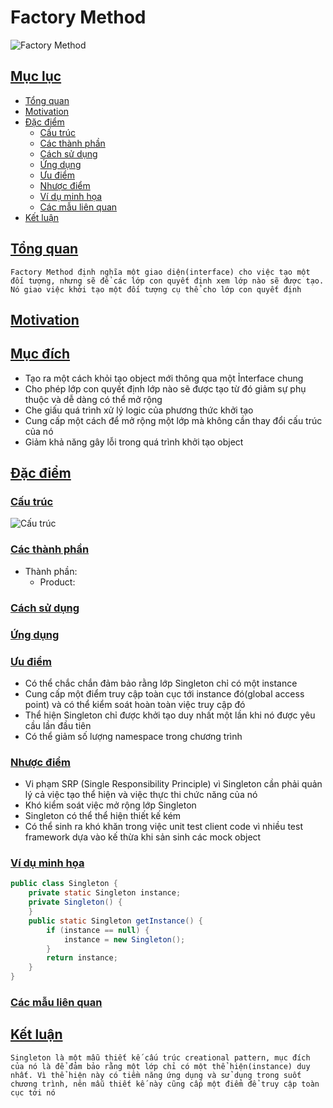 # Factory Method
![Factory Method](factory-method.png)
## [Mục lục](#mục-lục)
- [Tổng quan](#tổng-quan)
- [Motivation](#motivation)
- [Đặc điểm](#đặc-điểm)
    - [Cấu trúc](#cấu-trúc)
    - [Các thành phần](#các-thành-phần)
    - [Cách sử dụng](#cách-sử-dụng)
    - [Ứng dụng](#ứng-dụng)
    - [Ưu điểm](#ưu-điểm)
    - [Nhược điểm](#nhược-điểm)
    - [Ví dụ minh họa](#ví-dụ-minh-họa)
    - [Các mẫu liên quan](#các-mẫu-liên-quan)
- [Kết luận]()

## [Tổng quan]()

```
Factory Method định nghĩa một giao diện(interface) cho việc tạo một đối tượng, nhưng sẽ để các lớp con quyết định xem lớp nào sẽ được tạo. Nó giao việc khởi tạo một đối tượng cụ thể cho lớp con quyết định
```

## [Motivation]()


## [Mục đích]()
- Tạo ra một cách khỏi tạo object mới thông qua một Ỉnterface chung
- Cho phép lớp con quyết định lớp nào sẽ được tạo từ đó giảm sự phụ thuộc và dễ dàng có thể mở rộng
- Che giấu quá trình xử lý logic của phương thức khởi tạo
- Cung cấp một cách để mở rộng một lớp mà không cần thay đổi cấu trúc của nó
- Giảm khả năng gây lỗi trong quá trình khởi tạo object
     

## [Đặc điểm]()

### [Cấu trúc]()
![Cấu trúc](factory-method-structure.png)
### [Các thành phần]()
* Thành phần:
  - Product: 
### [Cách sử dụng]()

### [Ứng dụng]()

### [Ưu điểm]()
- Có thể chắc chắn đảm bảo rằng lớp Singleton chỉ có một instance
- Cung cấp một điểm truy cập toàn cục tới instance đó(global access point) và có thể kiểm soát hoàn toàn việc truy cập đó
- Thể hiện Singleton chỉ được khởi tạo duy nhất một lần khi nó được yêu cầu lần đầu tiên
- Có thể giảm số lượng namespace trong chương trình
### [Nhược điểm]()
- Vi phạm SRP (Single Responsibility Principle) vì Singleton cần phải quản lý cả việc tạo thể hiện và việc thực thi chức năng của nó
- Khó kiểm soát việc mở rộng lớp Singleton
- Singleton có thể thể hiện thiết kế kém
- Có thể sinh ra khó khăn trong việc unit test client code vì nhiều test framework dựa vào kế thừa khi sản sinh các mock object
### [Ví dụ minh họa]()
```java
public class Singleton {
    private static Singleton instance;
    private Singleton() {
    }
    public static Singleton getInstance() {
        if (instance == null) {
            instance = new Singleton();
        }
        return instance;
    }
}
```

### [Các mẫu liên quan]()

## [Kết luận]()
```
Singleton là một mẫu thiết kế cấu trúc creational pattern, mục đích của nó là để đảm bảo rằng một lớp chỉ có một thể hiện(instance) duy nhất. Vì thể hiện này có tiềm năng ứng dụng và sử dụng trong suốt chương trình, nên mẫu thiết kế này cũng cấp một điểm để truy cập toàn cục tới nó
```